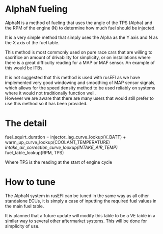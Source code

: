 # AlphaN fueling

AlphaN is a method of fueling that uses the angle of the TPS (Alpha) and the RPM of the engine (N) to determine how much fuel should be injected.

It is a very simple method that simply uses the Alpha as the Y axis and N as the X axis of the fuel table.

This method is most commonly used on pure race cars that are willing to sacrifice an amount of drivability for simplicity, or on installations where there is a great difficulty reading for a MAP or MAF sensor.
An example of this would be ITBs.

It is not suggested that this method is used with rusEFI as we have implemented very good windowing and smoothing of MAP sensor signals, which allows for the speed density method to be used reliably on systems where it would not traditionally function well.  
However we are aware that there are many users that would still prefer to use this method so it has been provided.

# The detail

fuel_squirt_duration = injector_lag_curve_lookup(V_BATT) + warm_up_curve_lookup(COOLANT_TEMPERATURE) *intake_air_correction_curve_lookup(INTAKE_AIR_TEMP)* fuel_table_lookup(RPM, TPS)

Where TPS is the reading at the start of engine cycle

# How to tune

The AlphaN system in rusEFI can be tuned in the same way as all other standalone ECUs, it is simply a case of inputting the required fuel values in the main fuel table.

It is planned that a future update will modify this table to be a VE table in a similar way to several other aftermarket systems. This will be done for simplicity of use.

[//]: # "OrchardPerformance"
